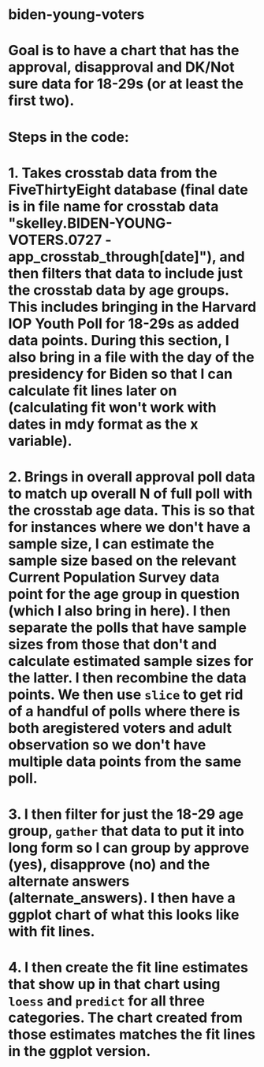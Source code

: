 # biden-young-voters
# Goal is to have a chart that has the approval, disapproval and DK/Not sure data for 18-29s (or at least the first two).
# Steps in the code:
# 1. Takes crosstab data from the FiveThirtyEight database (final date is in file name for crosstab data "skelley.BIDEN-YOUNG-VOTERS.0727 - app_crosstab_through[date]"), and then filters that data to include just the crosstab data by age groups. This includes bringing in the Harvard IOP Youth Poll for 18-29s as added data points. During this section, I also bring in a file with the day of the presidency for Biden so that I can calculate fit lines later on (calculating fit won't work with dates in mdy format as the x variable).
# 2. Brings in overall approval poll data to match up overall N of full poll with the crosstab age data. This is so that for instances where we don't have a sample size, I can estimate the sample size based on the relevant Current Population Survey data point for the age group in question (which I also bring in here). I then separate the polls that have sample sizes from those that don't and calculate estimated sample sizes for the latter. I then recombine the data points. We then use `slice` to get rid of a handful of polls where there is both aregistered voters and adult observation so we don't have multiple data points from the same poll.
# 3. I then filter for just the 18-29 age group, `gather` that data to put it into long form so I can group by approve (yes), disapprove (no) and the alternate answers (alternate_answers). I then have a ggplot chart of what this looks like with fit lines.
# 4. I then create the fit line estimates that show up in that chart using `loess` and `predict` for all three categories. The chart created from those estimates matches the fit lines in the ggplot version.
